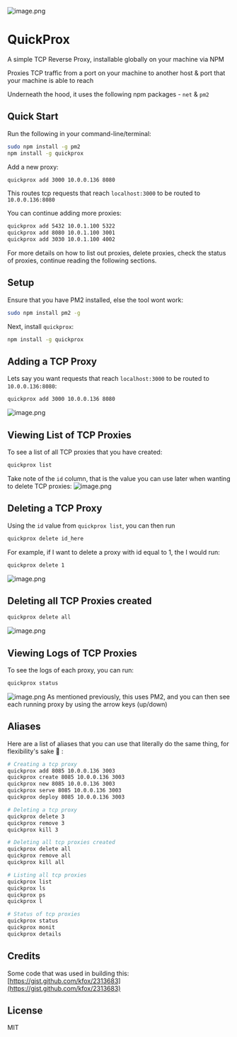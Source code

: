 ![image.png](https://github.com/joshuaquek/tcp-reverse-proxy/blob/master/.media/img_9.png)

# QuickProx

A simple TCP Reverse Proxy, installable globally on your machine via NPM

Proxies TCP traffic from a port on your machine to another host & port that your machine is able to reach

Underneath the hood, it uses the following npm packages - `net` & `pm2`

## Quick Start

Run the following in your command-line/terminal:

``` bash
sudo npm install -g pm2
npm install -g quickprox
```

Add a new proxy:

``` bash
quickprox add 3000 10.0.0.136 8080
```

This routes tcp requests that reach `localhost:3000` to be routed to `10.0.0.136:8080`

You can continue adding more proxies:

``` bash
quickprox add 5432 10.0.1.100 5322
quickprox add 8080 10.0.1.100 3001
quickprox add 3030 10.0.1.100 4002
```

For more details on how to list out proxies, delete proxies, check the status of proxies, continue reading the following sections.

## Setup

Ensure that you have PM2 installed, else the tool wont work:

``` bash
sudo npm install pm2 -g
```

Next, install `quickprox`:

``` bash
npm install -g quickprox
```

## Adding a TCP Proxy

Lets say you want requests that reach `localhost:3000` to be routed to `10.0.0.136:8080`:

``` bash
quickprox add 3000 10.0.0.136 8080
```

![image.png](https://github.com/joshuaquek/tcp-reverse-proxy/blob/master/.media/img_4.png)

## Viewing List of TCP Proxies

To see a list of all TCP proxies that you have created:

``` bash
quickprox list
```

Take note of the `id` column, that is the value you can use later when wanting to delete TCP proxies:
![image.png](https://github.com/joshuaquek/tcp-reverse-proxy/blob/master/.media/img_5.png)

## Deleting a TCP Proxy

Using the `id` value from `quickprox list`, you can then run

``` bash
quickprox delete id_here
```

For example, if I want to delete a proxy with id equal to 1, the I would run:

``` bash
quickprox delete 1
```

![image.png](https://github.com/joshuaquek/tcp-reverse-proxy/blob/master/.media/img_6.png)

## Deleting all TCP Proxies created

``` bash
quickprox delete all
```

![image.png](https://github.com/joshuaquek/tcp-reverse-proxy/blob/master/.media/img_8.png)

## Viewing Logs of TCP Proxies

To see the logs of each proxy, you can run:

``` bash
quickprox status
```

![image.png](https://github.com/joshuaquek/tcp-reverse-proxy/blob/master/.media/img_7.png)
As mentioned previously, this uses PM2, and you can then see each running proxy by using the arrow keys (up/down)

## Aliases

Here are a list of aliases that you can use that literally do the same thing, for flexibility's sake 🤝 :
```bash
# Creating a tcp proxy
quickprox add 8085 10.0.0.136 3003
quickprox create 8085 10.0.0.136 3003
quickprox new 8085 10.0.0.136 3003
quickprox serve 8085 10.0.0.136 3003
quickprox deploy 8085 10.0.0.136 3003

# Deleting a tcp proxy
quickprox delete 3
quickprox remove 3
quickprox kill 3

# Deleting all tcp proxies created
quickprox delete all
quickprox remove all
quickprox kill all

# Listing all tcp proxies
quickprox list
quickprox ls
quickprox ps
quickprox l

# Status of tcp proxies
quickprox status
quickprox monit
quickprox details

```

## Credits

Some code that was used in building this:
[https://gist.github.com/kfox/2313683](https://gist.github.com/kfox/2313683)

## License

MIT